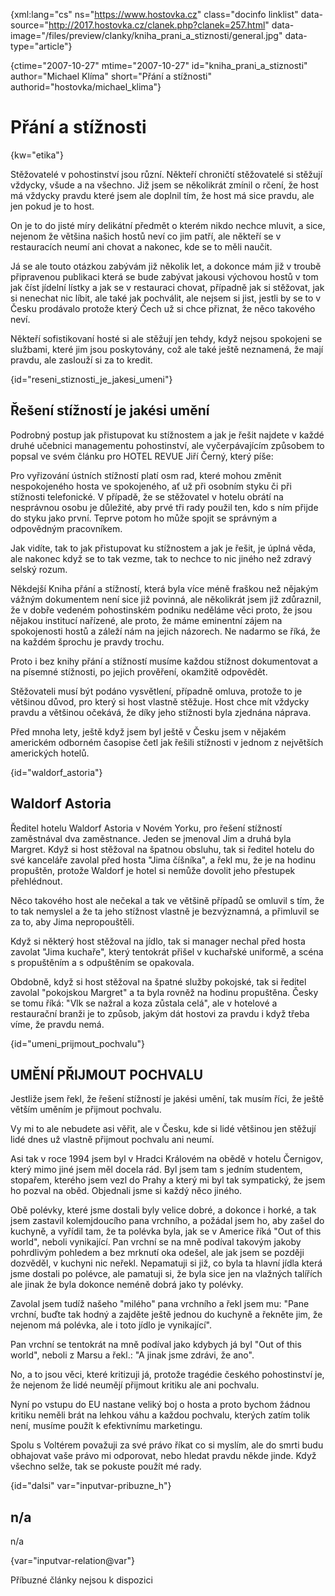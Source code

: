 
{xml:lang="cs" ns="https://www.hostovka.cz" class="docinfo linklist" data-source="http://2017.hostovka.cz/clanek.php?clanek=257.html" data-image="/files/preview/clanky/kniha\_prani\_a_stiznosti/general.jpg" data-type="article"}

{ctime="2007-10-27" mtime="2007-10-27" id="kniha\_prani\_a\_stiznosti" author="Michael Klíma" short="Přání a stížnosti" authorid="hostovka/michael\_klima"}

# Přání a stížnosti

<!-- generated attribute kw by user_updatekw.sh on 2020-07-05, do not edit -->

{kw="etika"}

Stěžovatelé v pohostinství jsou různí. Někteří chroničtí stěžovatelé si stěžují vždycky, všude a na všechno. Již jsem se několikrát zmínil o rčení, že host má vždycky pravdu které jsem ale doplnil tím, že host má sice pravdu, ale jen pokud je to host.

On je to do jisté míry delikátní předmět o kterém nikdo nechce mluvit, a sice, nejenom že většina našich hostů neví co jim patří, ale někteří se v restauracích neumí ani chovat a nakonec, kde se to měli naučit.

Já se ale touto otázkou zabývám již několik let, a dokonce mám již v troubě připravenou publikaci která se bude zabývat jakousi výchovou hostů v tom jak číst jídelní lístky a jak se v restauraci chovat, případně jak si stěžovat, jak si nenechat nic líbit, ale také jak pochválit, ale nejsem si jist, jestli by se to v Česku prodávalo protože který Čech už si chce přiznat, že něco takového neví.

Někteří sofistikovaní hosté si ale stěžují jen tehdy, když nejsou spokojeni se službami, které jim jsou poskytovány, což ale také ještě neznamená, že mají pravdu, ale zaslouží si za to kredit.

{id="reseni\_stiznosti\_je\_jakesi\_umeni"}

## Řešení stížností je jakési umění

Podrobný postup jak přistupovat ku stížnostem a jak je řešit najdete v každé druhé učebnici managementu pohostinství, ale vyčerpávajícím způsobem to popsal ve svém článku pro HOTEL REVUE Jiří Černý, který píše:

Pro vyřizování ústních stížností platí osm rad, které mohou změnit nespokojeného hosta ve spokojeného, ať už při osobním styku či při stížnosti telefonické. V případě, že se stě­žovatel v hotelu obrátí na nesprávnou osobu je důležité, aby prvé tři rady použil ten, kdo s ním přijde do styku jako první. Teprve potom ho může spojit se správným a odpovědným pra­covníkem.

<!--
    <ol>
      <li>Nejprve je třeba hostu poděkovat. Bez­prostřední reakce na stížnost totiž určuje, zda se stěžovatele podaří uspokojit, nebo zda bude ještě nespokojenější. Při jakékoliv stížnosti proto prvé slovo musí vždy být "děkuji", a to bez ohledu na to, čeho se týká.</li>
    </ol>
    <p>Host, který si stěžuje, je vlastně přítel a prokazuje hotelu laskavost -znamená šanci se rozvíjet, zlepšovat kvalitu a možná i přežít okamžité těžké období. Poděkování by mělo být spontánní a přirozené, jako když člověk dostane dárek. Příjemce stížnosti by se měl ujistit, že i svou "řečí těla" ukazuje, že si stížnosti váží a nepochybuje ani v nejmenším o výsostném právu hosta stěžovat si. Musí mu věnovat soustředěnou pozornost, když stížnosti naslouchá. Nepřerušovat ho. Snažit se udržet co nejvíc kontakt očima. Je nutné a důležité vyhnout se jakémukoliv sporu. Úsměv a chápavé přikývnutí mohou udělat divy.</p>
    <ol start="2">
      <li>
        <p>Je třeba vysvětlit hostu, proč si jeho stížnosti vážíte. Pouhé "děkuji", nestačí. Je vhodné říci kupř.: "Děkuji Vám, vážíme si toho, že na tuto chybu upozorňujete, je to pro náš hotel příležitost, jak nedostatek napravit". Nebo:"Děkuji, že jste se obtěžoval upozornit na tuto chybu. Jsme si vědomi, že jste na to musel vynaložit čas i úsilí".</p>
      </li>
      <li>
        <p>Za chybu se upřímně omluvte, bez ohledu na to, zda ji zavinil někdo z kolegů, nadřízený, dodavatel, pošta nebo vy osobně. Omluvte se i když k ní došlo vlivem okolností mimo možnosti hotelu jako jsou výpadek proudu, situace v dopravě, nemoc, počasí, změna právních předpisů apod.</p>
      </li>
    </ol>
    <p>Omluvte se, i když stížnost není plně oprávněná, nebo spočívá na nedorozumění. Nesnažte se vysvětlit, kdo vlastně chybu udělal. Vždycky stojí zato chovat se k hostu lépe, než může očekávat. Omluva však musí přijít až po poděkování za stížnost.</p>
    <ol start="4">
      <li>
        <p>Pracovník musí hosta ujistit, že s tím okamžitě něco udělat ať už stížnost bude vyřizovat sám nebo někdo jiný. Měl by názorně vysvětlit, co se s tou záležitostí dá dělat a co on sám a hotel, ve kterém pracuje, je připraven učinit pro zajištění hostovy spokojenosti. Slíbit lze ovšem jen takové věci, které je možné dodržet a sliby dodržte. Je tedy třeba hostovi za stížnost poděkovat, omluvit se a slíbit nápravu dříve, než se ho začnete vyptávat.</p>
      </li>
      <li>
        <p>Poděkovaní, vysvětlení, proč si stížnosti vážíte, omluva a ujištění, že se na celé záležitosti bude okamžitě pracovat, připraví cestu pro rozmluvu s hostem a zabrání mnoha zbytečným záporným pocitům. Nyní lze požádat o informace, potřebné k tomu, aby bylo možné chybu napravit, například: slovy -"Mohl byste mi, prosím, pomoci s několika dalšími informacemi, aby to bylo možné rychle napravit a nalézt to nejlepší řešení.. ." Host by ovšem otázky neměl pociťovat jako "křížový výslech". Pokud nebude možné vyřešit stížnost okamžitě, je nutné se ho zeptat, jak a kdy se s ním lze spojit.</p>
      </li>
      <li>
        <p>Pro zajištění hostovy spokojenosti do budoucnosti je nezbytné vzbudit v něm pocit, že je jeho stížnosti věnována patřičná pozornost a že se rychle řeší. Nejlépe je chybu napravit okamžitě. Není-li to možné, nebo se objeví nečekané překážky, je nutné o tom hosta neprodleně zpravit.</p>
      </li>
      <li>
        <p>Nestačí jen chybu napravit, je důležité ověřit si, že host je se způsobem vyřešení stížnosti spokojen.</p>
      </li>
    </ol>
    <p>Hotel by měl hostu projevit uznání za to, že si stěžoval, poslat mu děkovný dopis podepsaný členem vedení, nebo znovu poděkovat telefonicky, nebo mu poslat symbolický dárek.</p>
    <ol start="8">
      <li>Aby k podobným chybám už nedocházelo, je dobré pokusit se stížnost rozebrat:</li>
    </ol>
    <ul>
      <li>Proč byl host nespokojen?</li>
      <li>Co se pokazilo, co nefungovalo?</li>
      <li>Jaký byl důvod chyby?</li>
      <li>Příčinu vzniklé chyby je nutné odstranit a snížit nebezpečí, že se znovu objeví.</li>
    </ul>
    <p>Při písemné stížnosti je postup v zásadě stejný jako při vyřizování stížností ústních. Přesto je nutné vzít v potaz určitá hlediska. Podle zahraničních průzkumů se ukazuje, že valná většina hostů, kteří si stěžují písemně, zůstává i nadále zákazníky hotelu jen při splnění dvou podmínek:</p>
    <ul>
      <li>Rychlá odpověď do dvou dnů.</li>
      <li>Uspokojivá odpověď během týdnů.</li>
    </ul>
    <p>Nelze-li stížnost řešit okamžitě je důležité, aby host i přesto z hotelu obdržel promptní od­pověď. V některých situacích patrně může být nejlepším řešením na písemnou stížnost odpově­dět ústně. Platí zde prvé čtyři rady pro vypořá­dání stížnosti ústní:</p>
    <ul>
      <li>Poděkovat</li>
      <li>Vysvětlit, proč si stížnosti vážíte.</li>
      <li>Omluvit se za chybu.</li>
      <li>Slib, že se s tím okamžitě něco udělá.</li>
      <li>Pokud dopis neobsahuje potřebné formace, požádat o ně.</li>
    </ul>
    <p>Při písemné odpovědi, je nutné zákazníkovi odepsat osobně do dvou dnů. Měla by obsahovat nejméně následující hlavní body:</p>
    <ul>
      <li>Sdělení, že je pro podnik důležitý.</li>
      <li>Poděkování za stížnost.</li>
      <li>Vysvětlení, proč si stížnosti vážíte.</li>
      <li>Uznání jeho práva stěžovat si.</li>
      <li>Omluvu.</li>
      <li>Ujištění o promptním řešení.</li>
      <li>Konečná odpověď by měla být dána co nejrychleji, nejdéle do dvou týdnů.</li>
    </ul>
    <p>Chcete-li, aby se příjemce služeb, host či klient cítil dobře a vaše služby kladně hodnotil:</p>
    <ul>
      <li>Usmívejte se (přirozeně).</li>
      <li>Udržujte s hostem oční kontakt.</li>
      <li>Oslovujte ho jménem.</li>
      <li>Věnujte mu plnou pozornost.</li>
      <li>Buďte angažovaný.</li>
      <li>Reagujte na hostovu "řeč těla".</li>
      <li>Hovořte stejným tónem hlasu a stejnou rychlostí jako on.</li>
      <li>O hostovi hovořte kladně, jak o jeho chování, tak i o jeho jednání.</li>
      <li>Projevujte mu úctu bez ohledu na rasu, pohlaví a kulturní zázemí.</li>
      <li>Buďte loajální ke svým kolegům a svému zaměstnavateli.</li>
      <li>Nikdy nezaujímejte postoj typu: "to není moje starost".</li>
      <li>Ovládejte svou práci.</li>
      <li>Buďte vždy dobře oblečený a odpočatý.</li>
      <li>Chovejte se uvolněně a přirozeně.</li>
      <li>Přizpůsobte své služby konkrétní situaci a konkrétnímu hostu.</li>
      <li>Buďte hrdý na svou profesi.</li>
    </ul>
-->

Jak vidíte, tak to jak přistupovat ku stížnostem a jak je řešit, je úplná věda, ale nakonec když se to tak vezme, tak to nechce to nic jiného než zdravý selský rozum.

Někdejší Kniha přání a stížností, která byla více méně fraškou než nějakým vážným dokumentem není sice již povinná, ale několikrát jsem již zdůraznil, že v dobře vedeném pohostinském podniku neděláme věci proto, že jsou nějakou institucí nařízené, ale proto, že máme eminentní zájem na spokojenosti hostů a záleží nám na jejich názorech. Ne nadarmo se říká, že na každém šprochu je pravdy trochu.

Proto i bez knihy přání a stížností musíme každou stížnost dokumentovat a na písemné stížnosti, po jejich prověření, okamžitě odpovědět.

Stěžovateli musí být podáno vysvětlení, případně omluva, protože to je většinou důvod, pro který si host vlastně stěžuje. Host chce mít vždycky pravdu a většinou očekává, že díky jeho stížnosti byla zjednána náprava.

Před mnoha lety, ještě když jsem byl ještě v Česku jsem v nějakém americkém odborném časopise četl jak řešili stížnosti v jednom z největších amerických hotelů.

{id="waldorf_astoria"}

## Waldorf Astoria

Ředitel hotelu Waldorf Astoria v Novém Yorku, pro řešení stížností zaměstnával dva zaměstnance. Jeden se jmenoval Jim a druhá byla Margret. Když si host stěžoval na špatnou obsluhu, tak si ředitel hotelu do své kanceláře zavolal před hosta "Jima číšníka", a řekl mu, že je na hodinu propuštěn, protože Waldorf je hotel si nemůže dovolit jeho přestupek přehlédnout.

Něco takového host ale nečekal a tak ve většině případů se omluvil s tím, že to tak nemyslel a že ta jeho stížnost vlastně je bezvýznamná, a přimluvil se za to, aby Jima nepropouštěli.

Když si některý host stěžoval na jídlo, tak si manager nechal před hosta zavolat "Jima kuchaře", který tentokrát přišel v kuchařské uniformě, a scéna s propuštěním a s odpuštěním se opakovala.

Obdobně, když si host stěžoval na špatné služby pokojské, tak si ředitel zavolal "pokojskou Margret" a ta byla rovněž na hodinu propuštěna. Česky se tomu říká: "Vlk se nažral a koza zůstala celá", ale v hotelové a restaurační branži je to způsob, jakým dát hostovi za pravdu i když třeba víme, že pravdu nemá.

{id="umeni\_prijmout\_pochvalu"}

## UMĚNÍ PŘIJMOUT POCHVALU

Jestliže jsem řekl, že řešení stížností je jakési umění, tak musím říci, že ještě větším uměním je přijmout pochvalu.

Vy mi to ale nebudete asi věřit, ale v Česku, kde si lidé většinou jen stěžují lidé dnes už vlastně přijmout pochvalu ani neumí.

Asi tak v roce 1994 jsem byl v Hradci Královém na obědě v hotelu Černigov, který mimo jiné jsem měl docela rád. Byl jsem tam s jedním studentem, stopařem, kterého jsem vezl do Prahy a který mi byl tak sympatický, že jsem ho pozval na oběd. Objednali jsme si každý něco jiného.

Obě polévky, které jsme dostali byly velice dobré, a dokonce i horké, a tak jsem zastavil kolemjdoucího pana vrchního, a požádal jsem ho, aby zašel do kuchyně, a vyřídil tam, že ta polévka byla, jak se v Americe říká "Out of this world", neboli vynikající. Pan vrchní se na mně podíval takovým jakoby pohrdlivým pohledem a bez mrknutí oka odešel, ale jak jsem se později dozvěděl, v kuchyni nic neřekl. Nepamatuji si již, co byla ta hlavní jídla která jsme dostali po polévce, ale pamatuji si, že byla sice jen na vlažných talířích ale jinak že byla dokonce neméně dobrá jako ty polévky.

Zavolal jsem tudíž našeho "milého" pana vrchního a řekl jsem mu: "Pane vrchní, buďte tak hodný a zajděte ještě jednou do kuchyně a řekněte jim, že nejenom má polévka, ale i toto jídlo je vynikající".

Pan vrchní se tentokrát na mně podíval jako kdybych já byl "Out of this world", neboli z Marsu a řekl.: "A jinak jsme zdrávi, že ano".

No, a to jsou věci, které kritizuji já, protože tragédie českého pohostinství je, že nejenom že lidé neumějí přijmout kritiku ale ani pochvalu.

Nyní po vstupu do EU nastane veliký boj o hosta a proto bychom žádnou kritiku neměli brát na lehkou váhu a každou pochvalu, kterých zatím tolik není, musíme použít k efektivnímu marketingu.

Spolu s Voltérem považuji za své právo říkat co si myslím, ale do smrti budu obhajovat vaše právo mi odporovat, nebo hledat pravdu někde jinde. Když všechno selže, tak se pokuste použít mé rady.

{id="dalsi" var="inputvar-pribuzne_h"}

## n/a

n/a

{var="inputvar-relation@var"}

Příbuzné články nejsou k dispozici

